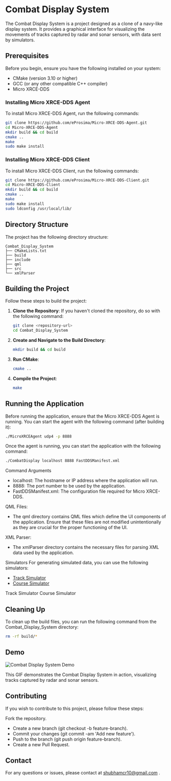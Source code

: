 # Combat Display System

The Combat Display System is a project designed as a clone of a navy-like display system. It provides a graphical interface for visualizing the movements of tracks captured by radar and sonar sensors, with data sent by simulators.

## Prerequisites

Before you begin, ensure you have the following installed on your system:

- CMake (version 3.10 or higher)
- GCC (or any other compatible C++ compiler)
- Micro XRCE-DDS

### Installing Micro XRCE-DDS Agent

To install Micro XRCE-DDS Agent, run the following commands:

```bash
git clone https://github.com/eProsima/Micro-XRCE-DDS-Agent.git
cd Micro-XRCE-DDS-Agent
mkdir build && cd build
cmake ..
make
sudo make install
```

### Installing Micro XRCE-DDS Client

To install Micro XRCE-DDS Client, run the following commands:

```bash
git clone https://github.com/eProsima/Micro-XRCE-DDS-Client.git
cd Micro-XRCE-DDS-Client
mkdir build && cd build
cmake ..
make
sudo make install
sudo ldconfig /usr/local/lib/
```

## Directory Structure

The project has the following directory structure:
```
Combat_Display_System
├── CMakeLists.txt
├── build
├── include
├── qml
├── src
└── xmlParser
```

## Building the Project

Follow these steps to build the project:

1. **Clone the Repository**: If you haven't cloned the repository, do so with the following command:
    ```bash
    git clone <repository-url>
    cd Combat_Display_System
    ```

2. **Create and Navigate to the Build Directory**:
    ```bash
    mkdir build && cd build
    ```

3. **Run CMake**:
    ```bash
    cmake ..
    ```

4. **Compile the Project**:
    ```bash
    make
    ```

## Running the Application

Before running the application, ensure that the Micro XRCE-DDS Agent is running. You can start the agent with the following command (after building it):

```bash
./MicroXRCEAgent udp4 -p 8888
```

Once the agent is running, you can start the application with the following command:

```bash
./CombatDisplay localhost 8888 FastDDSManifest.xml
```

Command Arguments

- localhost: The hostname or IP address where the application will run.
- 8888: The port number to be used by the application.
- FastDDSManifest.xml: The configuration file required for Micro XRCE-DDS.

QML Files:
- The qml directory contains QML files which define the UI components of the application. Ensure that these files are not modified unintentionally as they are crucial for the proper functioning of the UI.

XML Parser:
- The xmlParser directory contains the necessary files for parsing XML data used by the application.

Simulators
For generating simulated data, you can use the following simulators:
- [Track Simulator](https://github.com/shubhamcr10/Track-Simulator)
- [Course Simulator](https://github.com/shubhamcr10/Course-Simulator)

Track Simulator
Course Simulator

## Cleaning Up
To clean up the build files, you can run the following command from the Combat_Display_System directory:
```bash
rm -rf build/*
```

## Demo
![Combat Display System Demo](https://gifyu.com/image/StC0k)

This GIF demonstrates the Combat Display System in action, visualizing tracks captured by radar and sonar sensors.

## Contributing
If you wish to contribute to this project, please follow these steps:

Fork the repository.
- Create a new branch (git checkout -b feature-branch).
- Commit your changes (git commit -am 'Add new feature').
- Push to the branch (git push origin feature-branch).
- Create a new Pull Request.

## Contact
For any questions or issues, please contact at shubhamcr10@gmail.com .
